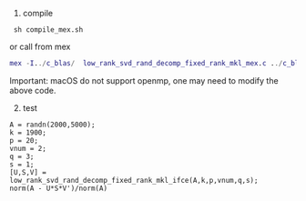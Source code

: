 

1. compile 

```
 sh compile_mex.sh
```

or call from mex 

```matlab
mex -I../c_blas/  low_rank_svd_rand_decomp_fixed_rank_mkl_mex.c ../c_blas/rank_revealing_algorithms_intel_mkl.c  ../c_blas/matrix_vector_functions_intel_mkl.c    -largeArrayDims -lmwlapack -lmwblas  CFLAGS="\$CFLAGS -fopenmp" LDFLAGS="\$LDFLAGS -fopenmp"
```

Important: macOS do not support openmp, one may need to modify the above code.


2. test

``` test
A = randn(2000,5000);
k = 1900;
p = 20;
vnum = 2;
q = 3;
s = 1;
[U,S,V] = low_rank_svd_rand_decomp_fixed_rank_mkl_ifce(A,k,p,vnum,q,s);
norm(A - U*S*V')/norm(A)
```

